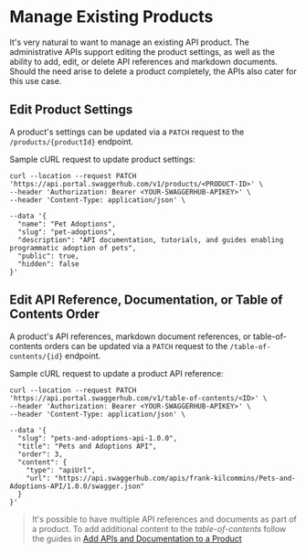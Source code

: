 # Manage Existing Products

It's very natural to want to manage an existing API product. The administrative APIs support editing the product settings, as well as the ability to add, edit, or delete API references and markdown documents. Should the need arise to delete a product completely, the APIs also cater for this use case.

## Edit Product Settings
A product's settings can be updated via a `PATCH` request to the `/products/{productId}` endpoint.

Sample cURL request to update product settings:

```
curl --location --request PATCH 'https://api.portal.swaggerhub.com/v1/products/<PRODUCT-ID>' \
--header 'Authorization: Bearer <YOUR-SWAGGERHUB-APIKEY>' \
--header 'Content-Type: application/json' \

--data '{
  "name": "Pet Adoptions",
  "slug": "pet-adoptions",
  "description": "API documentation, tutorials, and guides enabling programmatic adoption of pets",
  "public": true,
  "hidden": false
}'
```

## Edit API Reference, Documentation, or Table of Contents Order

A product's API references, markdown document references, or table-of-contents orders can be updated via a `PATCH` request to the `/table-of-contents/{id}` endpoint. 

Sample cURL request to update a product API reference:

```
curl --location --request PATCH 'https://api.portal.swaggerhub.com/v1/table-of-contents/<ID>' \
--header 'Authorization: Bearer <YOUR-SWAGGERHUB-APIKEY>' \
--header 'Content-Type: application/json' \

--data '{
  "slug": "pets-and-adoptions-api-1.0.0",
  "title": "Pets and Adoptions API",
  "order": 3,
  "content": {
    "type": "apiUrl",
    "url": "https://api.swaggerhub.com/apis/frank-kilcommins/Pets-and-Adoptions-API/1.0.0/swagger.json"
  } 
}'
```

> It's possible to have multiple API references and documents as part of a product. To add additional content to the _table-of-contents_ follow the guides in [Add APIs and Documentation to a Product](#use-case-3---add-apis-and-documentation-to-a-product)
